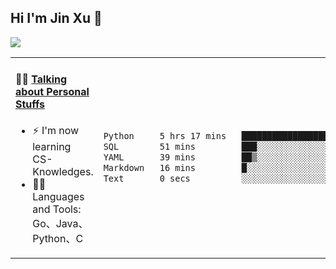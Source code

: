 
## Hi I'm Jin Xu 👋
![](https://komarev.com/ghpvc/?username=jiayouxujin&color=brightgreen&label=PROFILE+VIEWS)



<table align="center">
<tr>
<td valign="top" width="60%">

#### 🏋️‍♀️ <a href="https://github.com/jiayouxujin" target="_blank">Talking about Personal Stuffs</a>
<!-- recent_releases starts -->

- ⚡  I'm now learning CS-Knowledges.  
- 🏊‍♂️ Languages and Tools: Go、Java、Python、C
<!-- recent_releases ends -->
</td>
<td>
 
<!--START_SECTION:waka-->

```txt
Python     5 hrs 17 mins   ██████████████████▓░░░░░░   74.72 %
SQL        51 mins         ███░░░░░░░░░░░░░░░░░░░░░░   12.10 %
YAML       39 mins         ██▒░░░░░░░░░░░░░░░░░░░░░░   09.21 %
Markdown   16 mins         █░░░░░░░░░░░░░░░░░░░░░░░░   03.88 %
Text       0 secs          ░░░░░░░░░░░░░░░░░░░░░░░░░   00.08 %
```

<!--END_SECTION:waka-->
 
</td>
</tr>
</table>





